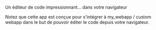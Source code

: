 Un éditeur de code impressionnant... dans votre navigateur

Notez que cette app est conçue pour s'intégrer à my_webapp / custom webapp dans le but de pouvoir éditer le code depuis votre navigateur.

